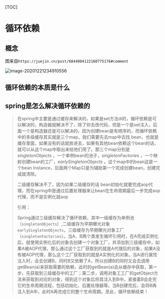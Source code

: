 [TOC]



# 循环依赖



## 概念





图来自`https://juejin.cn/post/6844904122160775176#comment`

![image-20201221234910556](https://xiaoboblog-bucket.oss-cn-hangzhou.aliyuncs.com/blog/image-20201221234910556.png)

## 循环依赖的本质是什么

> 



## spring是怎么解决循环依赖的



> 在spring中主要是通过缓存来解决的，如果是set方法di的，循环依赖是可以解决的，构造器就解决不了，除了你去改代码，但是一个是set注入，后面一个是构造器还是可以解决的，因为创建bean是有顺序的，而循环依赖中的多级缓存其实就是三个map，我们需要先去map中去找 bean，也就是缓存里面，如果没有的话就放进去，如果有其他bean依赖这个bean的话，就可以从这个map中取出来给他们用了。那三个map分别是 *singletonObjects* ，一个单例bean的池子，*singletonFactories* ，一个映射创建bean的工厂，*earlySingletonObjects* 。这个map中的bean这是一个bean Instance，后面两个Map只是为辅助第一个完成创建bean，创建完成就清除。
>
> 二级缓存解决不了，因为如果二级缓存的话  bean初始化就要完成aop代理，而在spring中是通过后置处理器来让bean在生命周期最后一步完成aop代理，而不是实例化就aop
>
> 引用：
>
> Spring通过三级缓存解决了循环依赖，其中一级缓存为单例池（`singletonObjects`）,二级缓存为早期曝光对象`earlySingletonObjects`，三级缓存为早期曝光对象工厂（`singletonFactories`）。当A、B两个类发生循环引用时，在A完成实例化后，就使用实例化后的对象去创建一个对象工厂，并添加到三级缓存中，如果A被AOP代理，那么通过这个工厂获取到的就是A代理后的对象，如果A没有被AOP代理，那么这个工厂获取到的就是A实例化的对象。当A进行属性注入时，会去创建B，同时B又依赖了A，所以创建B的同时又会去调用getBean(a)来获取需要的依赖，此时的getBean(a)会从缓存中获取，第一步，先获取到三级缓存中的工厂；第二步，调用对象工工厂的getObject方法来获取到对应的对象，得到这个对象后将其注入到B中。紧接着B会走完它的生命周期流程，包括初始化、后置处理器等。当B创建完后，会将B再注入到A中，此时A再完成它的整个生命周期。至此，循环依赖结束！
>
> 